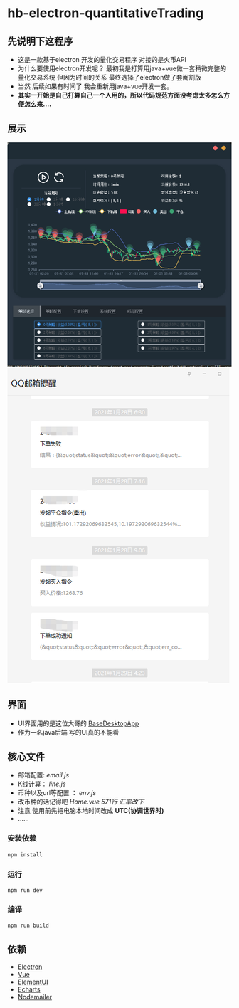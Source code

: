 # hb-electron-quantitativeTrading
## 先说明下这程序
- 这是一款基于electron 开发的量化交易程序 对接的是火币API
- 为什么要使用electron开发呢？ 最初我是打算用java+vue做一套稍微完整的量化交易系统 但因为时间的关系 最终选择了electron做了套阉割版
- 当然 后续如果有时间了 我会重新用java+vue开发一套。
- **其实一开始是自己打算自己一个人用的，所以代码规范方面没考虑太多怎么方便怎么来....**

## 展示
![界面](https://raw.githubusercontent.com/myisx/hb-electron-quantitativeTrading/main/static/jiemian.png)
![邮件](https://raw.githubusercontent.com/myisx/hb-electron-quantitativeTrading/main/static/youxiang.png)

## 界面
- UI界面用的是这位大哥的 [BaseDesktopApp](https://github.com/williamfzc/BaseDesktopApp)
- 作为一名java后端 写的UI真的不能看

## 核心文件
- 邮箱配置: *email.js*
- K线计算： *line.js*
- 币种以及url等配置 ： *env.js*
- 改币种的话记得吧  *Home.vue 571行 汇率改下*  
- 注意 使用前先把电脑本地时间改成 **UTC(协调世界时)** 
- ......
### 安装依赖

``` bash
npm install
```

### 运行
```
npm run dev
```

### 编译
```
npm run build
```

## 依赖

- [Electron](https://electronjs.org)
- [Vue](https://cn.vuejs.org)
- [ElementUI](http://element.eleme.io/#/zh-CN)
- [Echarts](https://echarts.apache.org/zh/api.html#echarts)
- [Nodemailer](https://github.com/nodemailer/nodemailer-wellknown)
